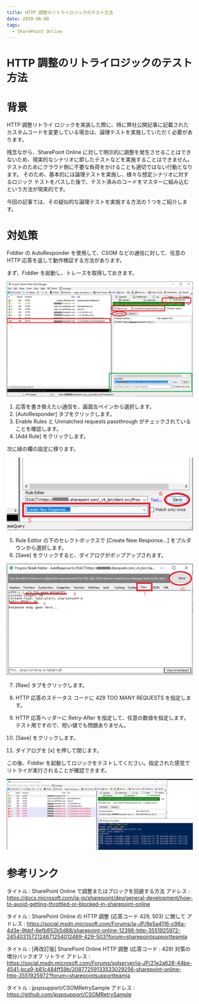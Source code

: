```yaml
---
title: HTTP 調整のリトライロジックのテスト方法
date: 2020-06-08
tags:
  - SharePoint Online
---
```


# HTTP 調整のリトライロジックのテスト方法

# 背景
HTTP 調整リトライ ロジックを実装した際に、特に弊社公開記事に記載されたカスタムコードを変更している場合は、論理テストを実施していただく必要があります。

残念ながら、SharePoint Online に対して明示的に調整を発生させることはできないため、現実的なシナリオに即したテストなどを実施することはできません。
テストのためにクラウド側に不要な負荷をかけることも適切ではない行動となります。
そのため、基本的には論理テストを実施し、様々な想定シナリオに対するロジック テストをパスした後で、テスト済みのコードをマスターに組み込むという方法が現実的です。

今回の記事では、その疑似的な論理テストを実施する方法の 1 つをご紹介します。

# 対処策
Fiddler の AutoResponder を使用して、CSOM などの通信に対して、任意の HTTP 応答を返して動作検証する方法があります。

まず、Fiddler を起動し、トレースを取得しておきます。

![Fiddler1](Testing-backoff-logic/Fiddler1.png)

1) 応答を書き換えたい通信を、画面左ペインから選択します。
2) [AutoResponder] タブをクリックします。
3) Enable Rules と Unmatched requests passthrough がチェックされていることを確認します。
4) [Add Rule] をクリックします。

次に緑の欄の設定に移ります。

![Fiddler2](Testing-backoff-logic/Fiddler2.png)

5) Rule Editor の下のセレクトボックスで [Create New Response...] をプルダウンから選択します。
6) [Save] をクリックすると、ダイアログがポップアップされます。

![Fiddler3-1](Testing-backoff-logic/Fiddler3-1.png)

7) [Raw] タブをクリックします。
8) HTTP 応答のステータス コードに 429 TOO MANY REQUESTS を指定します。
9) HTTP 応答ヘッダーに Retry-After を指定して、任意の数値を指定します。
 テスト用ですので、短い値でも問題ありません。

10) [Save] をクリックします。
11) ダイアログを [x] を押して閉じます。

この後、Fiddler を起動してロジックをテストしてください。指定された感覚でリトライが実行されることが確認できます。

![Fiddler4](Testing-backoff-logic/Fiddler4.png)

# 参考リンク

タイトル : SharePoint Online で調整またはブロックを回避する方法
アドレス : https://docs.microsoft.com/ja-jp/sharepoint/dev/general-development/how-to-avoid-getting-throttled-or-blocked-in-sharepoint-online

タイトル : SharePoint Online の HTTP 調整 (応答コード 429, 503) に関して
アドレス : https://social.msdn.microsoft.com/Forums/ja-JP/8e5a4116-c96a-4d3e-9bbf-6efb852b5d88/sharepoint-online-12398-http-3551925972-2454031572124671254012489-429-503?forum=sharepointsupportteamja

タイトル : [再改訂版] SharePoint Online HTTP 調整 (応答コード : 429) 対策の増分バックオフ リトライ
アドレス : https://social.msdn.microsoft.com/Forums/sqlserver/ja-JP/21e2a628-44be-4541-bca9-b81c484ff59b/20877259133533029256-sharepoint-online-http-3551925972?forum=sharepointsupportteamja

タイトル : jpspsupport/CSOMRetrySample
アドレス : https://github.com/jpspsupport/CSOMRetrySample

